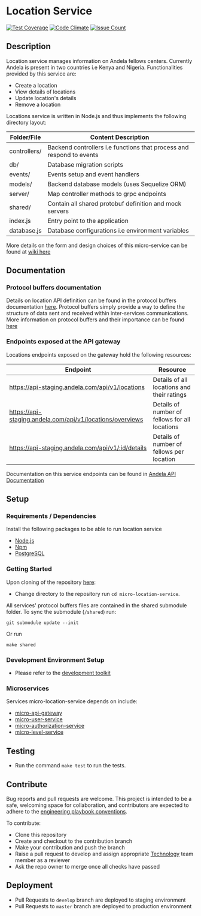 # Location Service

[![Test Coverage](https://codeclimate.com/repos/57b654f43b66cb7670008610/badges/a7458d3dee1b3a198225/coverage.svg)](https://codeclimate.com/repos/57b654f43b66cb7670008610/coverage) [![Code Climate](https://codeclimate.com/repos/57b654f43b66cb7670008610/badges/a7458d3dee1b3a198225/gpa.svg)](https://codeclimate.com/repos/57b654f43b66cb7670008610/feed) [![Issue Count](https://codeclimate.com/repos/57b654f43b66cb7670008610/badges/a7458d3dee1b3a198225/issue_count.svg)](https://codeclimate.com/repos/57b654f43b66cb7670008610/feed)

## Description
Location service manages information on Andela fellows centers. Currently Andela is present in two countries i.e Kenya and Nigeria. Functionalities provided by this service are:
* Create a location
* View details of locations
* Update location's details
* Remove a location

Locations service is written in Node.js and thus implements the following directory layout:

|  Folder/File |  Content Description |
|---|---|
|  controllers/ | Backend controllers i.e functions that process and respond to events   |
|  db/     | Database migration scripts  |
|  events/   |  Events setup and event handlers |
|  models/  |  Backend database models (uses Sequelize ORM)  |
|  server/ |  Map controller methods to grpc endpoints |
|  shared/ | Contain all shared protobuf definition and mock servers  |
|  index.js | Entry point to the application |
| database.js| Database configurations i.e environment variables

More details on the form and design choices of this micro-service can be found at [wiki here](https://github.com/andela/micro-node-starter-kit/wiki)

## Documentation
### Protocol buffers documentation

Details on location API definition can be found in the protocol buffers documentation [here](./proto_doc.md).
Protocol buffers simply provide a way to define the structure of data sent and received within  inter-services communications. More information on protocol buffers and their importance can be found [here](https://developers.google.com/protocol-buffers/docs/overview)

### Endpoints exposed at the API gateway
Locations endpoints exposed on the gateway hold the following resources:   

| Endpoint  | Resource  |
|---|---|
| https://api-staging.andela.com/api/v1/locations  | Details of all locations and their ratings  |
|  https://api-staging.andela.com/api/v1/locations/overviews |  Details of number of fellows for all locations |
|  https://api-staging.andela.com/api/v1/:id/details | Details of number of fellows per location | |

Documentation on this service endpoints can be found in [Andela API Documentation](https://docs.andela.com/)

## Setup

### Requirements / Dependencies
Install the following packages to be able to run location service

* [Node.js](https://nodejs.org/en/download/)
* [Npm](https://www.npmjs.com/)
* [PostgreSQL](https://www.postgresql.org/)

### Getting Started
Upon cloning of the repository [here](https://github.com/andela/micro-location-service):

 * Change directory to the repository  run `cd micro-location-service`.

All services' protocol buffers files are contained in the shared submodule folder.
To sync the submodule (`/shared`) run:
```
git submodule update --init
```
Or run
```
make shared
```

### Development Environment Setup
- Please refer to the [development toolkit](https://github.com/andela/development-toolkit)

### Microservices

Services micro-location-service depends on include:
* [micro-api-gateway](https://github.com/andela/micro-api-gateway)
* [micro-user-service](https://github.com/andela/micro-user-service)
* [micro-authorization-service](https://github.com/andela/micro-authorization-service)
* [micro-level-service](https://github.com/andela/micro-level-service)

## Testing
- Run the command `make test` to run the tests.

## Contribute

Bug reports and pull requests are welcome. This project is intended to be a safe, welcoming space for collaboration, and contributors are expected to adhere to the [engineering playbook conventions](https://github.com/andela/engineering-playbook/wiki/Conventions).

To contribute:
* Clone this repository
* Create and checkout to the contribution branch
* Make your contribution and push the branch
* Raise a pull request to develop and assign appropriate [Technology](https://github.com/orgs/andela/teams/technology/teams) team member as a reviewer
* Ask the repo owner to merge once all checks have passed

## Deployment

- Pull Requests to `develop` branch are deployed to staging environment
- Pull Requests to `master` branch are deployed to production environment

